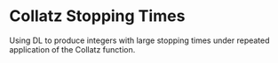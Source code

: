 # Collatz Stopping Times

Using DL to produce integers with large stopping times under repeated application of the Collatz function.
